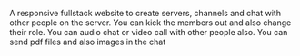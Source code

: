 A responsive fullstack website to create servers, channels and chat with other people on the server. You
can kick the members out and also change their role. You can audio chat or video call with other people
also. You can send pdf files and also images in the chat
